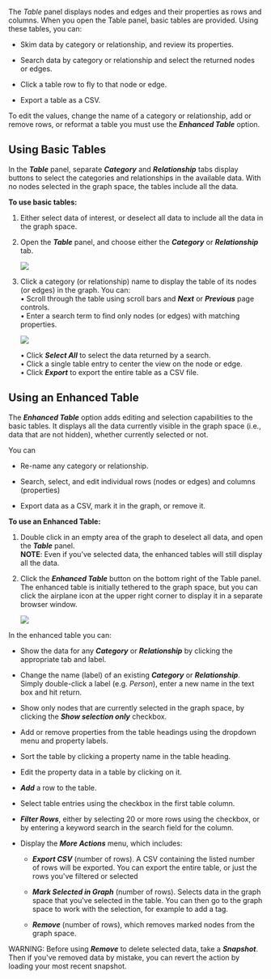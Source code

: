 The _Table_ panel displays nodes and edges and their properties as rows and columns. When you open the Table panel, basic tables are provided. Using these tables, you can:

*   Skim data by category or relationship, and review its properties.
    
*   Search data by category or relationship and select the returned nodes or edges.
    
*   Click a table row to fly to that node or edge.
    
*   Export a table as a CSV.
    

To edit the values, change the name of a category or relationship, add or remove rows, or reformat a table you must use the _**Enhanced Table**_ option.

## Using Basic Tables

In the _**Table**_ panel, separate _**Category**_ and _**Relationship**_ tabs display buttons to select the categories and relationships in the available data. With no nodes selected in the graph space, the tables include all the data.

**To use basic tables:**

1.  Either select data of interest, or deselect all data to include all the data in the graph space.
    
2.  Open the _**Table**_ panel, and choose either the _**Category**_ or _**Relationship**_ tab.
    
    ![](/04_06_01_BasicTable.png)
3.  Click a category (or relationship) name to display the table of its nodes (or edges) in the graph. You can:  
    • Scroll through the table using scroll bars and _**Next**_ or _**Previous**_ page controls.  
    • Enter a search term to find only nodes (or edges) with matching properties.
    
    ![](/04_06_02_BasicTableSearch.png)
    
    • Click _**Select All**_ to select the data returned by a search.  
    • Click a single table entry to center the view on the node or edge.  
    • Click _**Export**_ to export the entire table as a CSV file.
    

## Using an Enhanced Table

The _**Enhanced Table**_ option adds editing and selection capabilities to the basic tables. It displays all the data currently visible in the graph space (i.e., data that are not hidden), whether currently selected or not.

You can

*   Re-name any category or relationship.
    
*   Search, select, and edit individual rows (nodes or edges) and columns (properties)
    
*   Export data as a CSV, mark it in the graph, or remove it.
    

**To use an Enhanced Table:**

1.  Double click in an empty area of the graph to deselect all data, and open the _**Table**_ panel.  
    **NOTE**: Even if you've selected data, the enhanced tables will still display all the data.
    
2.  Click the _**Enhanced Table**_ button on the bottom right of the Table panel.  
    The enhanced table is initially tethered to the graph space, but you can click the airplane icon at the upper right corner to display it in a separate browser window.
    
    ![](/04_06_03_EnhancedTable.png)

In the enhanced table you can:

*   Show the data for any _**Category**_ or _**Relationship**_ by clicking the appropriate tab and label.
    
*   Change the name (label) of an existing _**Category**_ or _**Relationship**_. Simply double-click a label (e.g. _Person_), enter a new name in the text box and hit return.
    
*   Show only nodes that are currently selected in the graph space, by clicking the _**Show selection only**_ checkbox.
    
*   Add or remove properties from the table headings using the dropdown menu and property labels.
    
*   Sort the table by clicking a property name in the table heading.
    
*   Edit the property data in a table by clicking on it.
    
*   _**Add**_ a row to the table.
    
*   Select table entries using the checkbox in the first table column.
    
*   _**Filter Rows**_, either by selecting 20 or more rows using the checkbox, or by entering a keyword search in the search field for the column.
    
*   Display the _**More Actions**_ menu, which includes:
    
    *   _**Export CSV**_ (number of rows). A CSV containing the listed number of rows will be exported. You can export the entire table, or just the rows you've filtered or selected
        
    *   _**Mark Selected in Graph**_ (number of rows). Selects data in the graph space that you've selected in the table. You can then go to the graph space to work with the selection, for example to add a tag.
        
    *   _**Remove**_ (number of rows), which removes marked nodes from the graph space.
        

WARNING: Before using _**Remove**_ to delete selected data, take a _**Snapshot**_. Then if you've removed data by mistake, you can revert the action by loading your most recent snapshot.